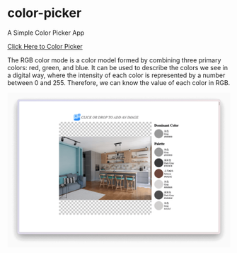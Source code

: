 # color-picker
A Simple Color Picker App

[Click Here to Color Picker](https://lynan.cn/static/color_picker.html)

The RGB color mode is a color model formed by combining three primary colors: red, green, and blue. It can be used to describe the colors we see in a digital way, where the intensity of each color is represented by a number between 0 and 255. Therefore, we can know the value of each color in RGB.

![](https://github.com/LynanBreeze/color-picker/blob/main/preview.png?raw=true)
